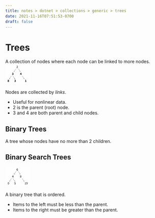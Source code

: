 ```yaml
---
title: notes > dotnet > collections > generic > trees
date: 2021-11-16T07:51:53-0700
draft: false
---
```

# Trees
A collection of nodes where each node can be linked to more nodes.  
<img src="tree.png" width="15%" height="15%">  

Nodes are collected by *links*.  
- Useful for nonlinear data.  
- 2 is the parent (root) node.  
- 3 and 4 are both parent and child nodes.  

## Binary Trees
A tree whose nodes have no more than 2 children.

## Binary Search Trees  
<img src="tree2.png" width="15%" height="15%">  

A binary tree that is ordered.
- Items to the left must be less than the parent.
- Items to the right must be greater than the parent.

